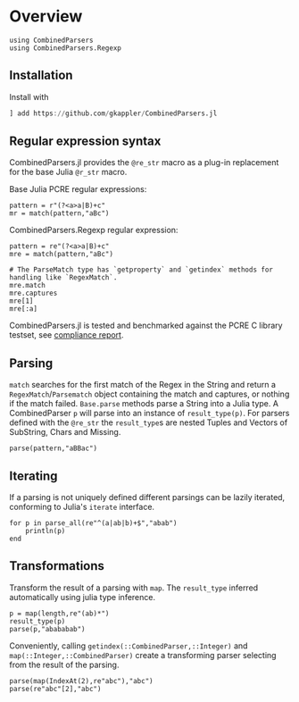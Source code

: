 # Overview
```@setup session
using CombinedParsers
using CombinedParsers.Regexp
```

## Installation
Install with
```julia
] add https://github.com/gkappler/CombinedParsers.jl
```

## Regular expression syntax
CombinedParsers.jl provides the `@re_str` macro as a plug-in replacement for the base Julia `@r_str` macro.

Base Julia PCRE regular expressions:
```@repl
pattern = r"(?<a>a|B)+c"
mr = match(pattern,"aBc")
```

CombinedParsers.Regexp regular expression:
```@repl session
pattern = re"(?<a>a|B)+c"
mre = match(pattern,"aBc")

# The ParseMatch type has `getproperty` and `getindex` methods for handling like `RegexMatch`.
mre.match
mre.captures
mre[1]
mre[:a]
```

CombinedParsers.jl is tested and benchmarked against the PCRE C library testset, see [compliance report](pcre-compliance.md).

## Parsing 

`match` searches for the first match of the Regex in the String and return a `RegexMatch`/`Parsematch` object containing the match and captures, or nothing if the match failed.
`Base.parse` methods parse a String into a Julia type.
A CombinedParser `p` will parse into an instance of `result_type(p)`.
For parsers defined with the `@re_str` the `result_type`s are nested Tuples and Vectors of SubString, Chars and Missing.


```@repl session
parse(pattern,"aBBac")
```


## Iterating
If a parsing is not uniquely defined different parsings can be lazily iterated, conforming to Julia's `iterate` interface.
```@example session
for p in parse_all(re"^(a|ab|b)+$","abab")
	println(p)
end
```



## Transformations
Transform the result of a parsing with `map`.
The `result_type` inferred automatically using julia type inference.

```@repl session
p = map(length,re"(ab)*")
result_type(p)
parse(p,"abababab")
```

<!-- A supertype `T >: result_type(map(f,p))` can be set as `result_type` with `map(f, T, p)`. -->

Conveniently, calling `getindex(::CombinedParser,::Integer)` and `map(::Integer,::CombinedParser)` create a transforming parser selecting from the result of the parsing.
```@repl session
parse(map(IndexAt(2),re"abc"),"abc")
parse(re"abc"[2],"abc")
```
